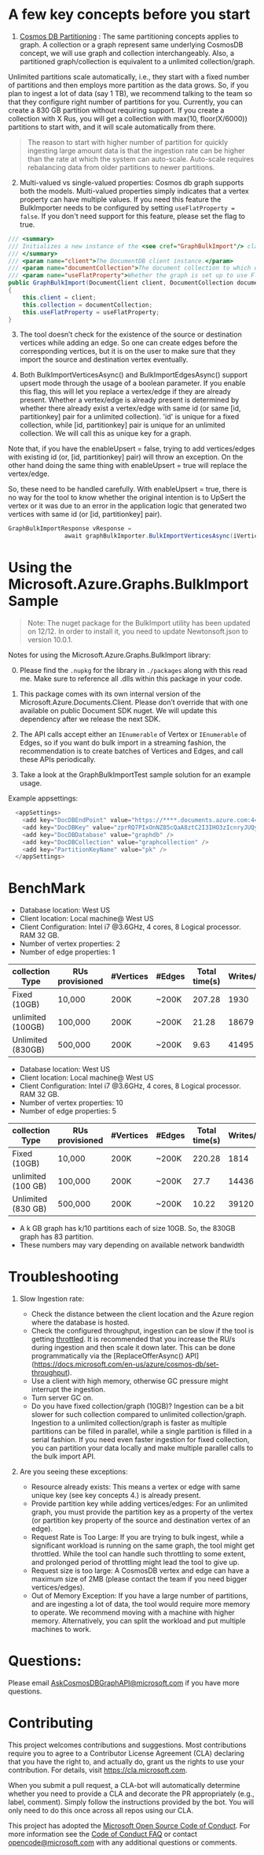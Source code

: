 ﻿# A few key concepts before you start 

1. [Cosmos DB Partitioning](https://azure.microsoft.com/en-us/blog/10-things-to-know-about-documentdb-partitioned-collections/) : The same partitioning concepts applies to graph. A collection or a graph
represent same underlying CosmosDB concept, we will use graph and collection interchangeably. Also, a partitioned graph/collection is equivalent to a unlimited collection/graph.

Unlimited partitions scale automatically, i.e., they start with a fixed number of partitions and then employs more partition as the data grows. So, if you plan to ingest a lot of data (say 1 TB), we
recommend talking to the team so that they configure right number of partitions for you. Currently, you can create a 830 GB partition without requiring support. If you create a collection with X Rus,
you will get a collection with max(10, floor(X/6000)) partitions to start with, and it will scale automatically from there. 

> The reason to start with higher number of partition for quickly ingesting large amount data is that the ingestion rate can be higher than the rate at which the system can auto-scale. Auto-scale requires
rebalancing data from older partitions to newer partitions. 

2. Multi-valued vs single-valued properties: Cosmos db graph supports both the models. Multi-valued properties simply indicates that a vertex property can have multiple values. 
If you need this feature the BulkImporter needs to be configured by setting `useFlatProperty = false`. If you don't need support for this feature, please set the flag to true. 

```csharp
/// <summary>
/// Initializes a new instance of the <see cref="GraphBulkImport"/> class.
/// </summary>
/// <param name="client">The DocumentDB client instance.</param>
/// <param name="documentCollection">The document collection to which documents are to be bulk imported.</param>
/// <param name="useFlatProperty">Whether the graph is set up to use Flat vertex property. If not the graph will use Gremlin vertex property which supports multi-valued and meta properties</param>
public GraphBulkImport(DocumentClient client, DocumentCollection documentCollection, bool useFlatProperty)
{
    this.client = client;
    this.collection = documentCollection;
    this.useFlatProperty = useFlatProperty;
}
```

3. The tool doesn’t check for the existence of the source or destination vertices while adding an edge. So one can create edges before the corresponding vertices, but it is on the user to make sure that they import the source and destination vertex eventually. 

4. Both BulkImportVerticesAsync() and BulkImportEdgesAsync() support upsert mode through the usage of a boolean parameter. If you enable this flag, this will let you replace a vertex/edge if they are already present. 
Whether a vertex/edge is already present is determined by whether there already exist a vertex/edge with same id (or same [id, partitionkey] pair for a unlimited collection). 'id' is unique for a fixed collection,
while [id, partitionkey] pair is unique for an unlimited collection. We will call this as unique key for a graph. 

Note that, if you have the enableUpsert = false, trying to add vertices/edges with existing id (or, [id, partitionkey] pair) will throw an exception. On the other hand doing the same thing with enableUpsert = true
will replace the vertex/edge. 

So, these need to be handled carefully. With enableUpsert = true, there is no way for the tool to know whether the original intention is to UpSert the vertex or it was due to an error in the application logic that
generated two vertices with same id (or [id, partitionkey] pair).

```csharp
GraphBulkImportResponse vResponse =
                await graphBulkImporter.BulkImportVerticesAsync(iVertices, enableUpsert:true).ConfigureAwait(false);
``` 


# Using the Microsoft.Azure.Graphs.BulkImport Sample

> Note: The nuget package for the BulkImport utility has been updated on 12/12. In order to install it, you need to update Newtonsoft.json to version 10.0.1.

Notes for using the Microsoft.Azure.Graphs.BulkImport library:

0. Please find the `.nupkg` for the library in `./packages` along with this read me. Make sure to reference all .dlls within this package in your code.

1. This package comes with its own internal version of the Microsoft.Azure.Documents.Client. Please don’t override that with one available on public Document SDK nuget. We will update this dependency after we release the next SDK.

2. The API calls accept either an `IEnumerable` of Vertex or `IEnumerable` of Edges, so if you want do bulk import in a streaming fashion, the recommendation is to create batches of Vertices and Edges, and call these APIs periodically.

3. Take a look at the GraphBulkImportTest sample solution for an example usage.

Example appsettings:
```csharp
  <appSettings>
    <add key="DocDBEndPoint" value="https://****.documents.azure.com:443/" />
    <add key="DocDBKey" value="zprRQ7PIxOnNZ85cQaA8ztC2I3IHO3zIcnryJUQy8o9ygfhAgOPpsnDyiBcz7zFWefweqmnSXXMZGf5S1X866g==" />
    <add key="DocDBDatabase" value="graphdb" />
    <add key="DocDBCollection" value="graphcollection" />
    <add key="PartitionKeyName" value="pk" />
  </appSettings>
```

# BenchMark

- Database location: West US
- Client location: Local machine@ West US
- Client Configuration: Intel i7 @3.6GHz, 4 cores, 8 Logical processor. RAM 32 GB. 
- Number of vertex properties: 2
- Number of edge properties: 1

| collection Type  | RUs provisioned | #Vertices | #Edges | Total time(s) | Writes/s | Average RU/s | Average RU/insert
| ------------- | ------------- | ------------- | ------------- | ------------- |------------- | ------------- | ------------- |
| Fixed (10GB)  | 10,000  | 200K | ~200K | 207.28 | 1930 | 10184 | 10.55 |
| unlimited (100GB)  | 100,000  | 200K | ~200K | 21.28 | 18679 | 83019 | 8.88 |
| Unlimited (830GB)  | 500,000  | 200K | ~200K | 9.63 | 41495 | 163019 | 12.70 |

- Database location: West US
- Client location: Local machine@ West US
- Client Configuration: Intel i7 @3.6GHz, 4 cores, 8 Logical processor. RAM 32 GB. 
- Number of vertex properties: 10
- Number of edge properties: 5

| collection Type  | RUs provisioned | #Vertices | #Edges | Total time(s) | Writes/s | Average RU/s | Average RU/insert
| ------------- | ------------- | ------------- | ------------- | ------------- |------------- | ------------- | ------------- |
| Fixed (10GB)  | 10,000  | 200K | ~200K | 220.28 | 1814 | 10130 | 11.17 |
| unlimited (100 GB)  | 100,000  | 200K | ~200K | 27.7 | 14436 | 92268 | 12.78 |
| Unlimited (830 GB)  | 500,000  | 200K | ~200K | 10.22 | 39120 | 250052 | 12.78 |

* A k GB graph has k/10 partitions each of size 10GB. So, the 830GB graph has 83 partition. 
* These numbers may vary depending on available network bandwidth

# Troubleshooting

1. Slow Ingestion rate: 
	- Check the distance between the client location and the Azure region where the database is hosted. 
	- Check the configured throughput, ingestion can be slow if the tool is getting [throttled](https://docs.microsoft.com/en-us/azure/cosmos-db/request-units).  It is recommended that you increase the RU/s 
during ingestion and then scale it down later. This can be done programmatically via the [ReplaceOfferAsync() API] (https://docs.microsoft.com/en-us/azure/cosmos-db/set-throughput). 
	- Use a client with high memory, otherwise GC pressure might interrupt the ingestion. 
	- Turn server GC on. 
	- Do you have fixed collection/graph (10GB)? Ingestion can be a bit slower for such collection compared to unlimited collection/graph. Ingestion to a unlimited collection/graph is faster as multiple partitions can be 
filled in parallel, while a single partition is filled in a serial fashion. If you need even faster ingestion for fixed collection, you can partition your data locally and make multiple parallel calls to the
bulk import API.  

2. Are you seeing these exceptions: 
	- Resource already exists: This means a vertex or edge with same unique key (see key concepts 4.) is already present.
	- Provide partition key while adding vertices/edges: For an unlimited graph, you must provide the partition key as a property of the vertex (or partition key property of the source and destination 
	vertex of an edge).
	- Request Rate is Too Large: If you are trying to bulk ingest, while a significant workload is running on the same graph, the tool might get throttled. While the tool can handle such throttling to some 
extent, and prolonged period of throttling might lead the tool to give up. 	
	- Request size is too large: A CosmosDB vertex and edge can have a maximum size of 2MB (please contact the team if you need bigger vertices/edges).
	- Out of Memory Exception: If you have a large number of partitions, and are ingesting a lot of data, the tool would require more memory to operate. We recommend moving with a machine with higher memory. 
	Alternatively, you can split the workload and put multiple machines to work. 

# Questions: 

Please email AskCosmosDBGraphAPI@microsoft.com if you have more questions. 
	
# Contributing

This project welcomes contributions and suggestions.  Most contributions require you to agree to a
Contributor License Agreement (CLA) declaring that you have the right to, and actually do, grant us
the rights to use your contribution. For details, visit https://cla.microsoft.com.

When you submit a pull request, a CLA-bot will automatically determine whether you need to provide
a CLA and decorate the PR appropriately (e.g., label, comment). Simply follow the instructions
provided by the bot. You will only need to do this once across all repos using our CLA.

This project has adopted the [Microsoft Open Source Code of Conduct](https://opensource.microsoft.com/codeofconduct/).
For more information see the [Code of Conduct FAQ](https://opensource.microsoft.com/codeofconduct/faq/) or
contact [opencode@microsoft.com](mailto:opencode@microsoft.com) with any additional questions or comments.
